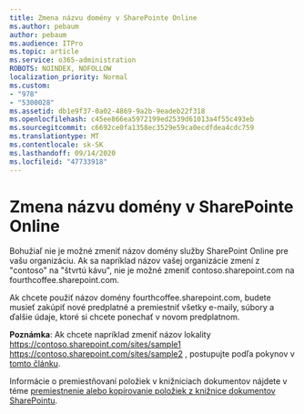 ```yaml
---
title: Zmena názvu domény v SharePointe Online
ms.author: pebaum
author: pebaum
ms.audience: ITPro
ms.topic: article
ms.service: o365-administration
ROBOTS: NOINDEX, NOFOLLOW
localization_priority: Normal
ms.custom:
- "978"
- "5300028"
ms.assetid: db1e9f37-0a02-4869-9a2b-9eadeb22f318
ms.openlocfilehash: c45ee866ea5972199ed2539d61013a4f55c493eb
ms.sourcegitcommit: c6692ce0fa1358ec3529e59ca0ecdfdea4cdc759
ms.translationtype: MT
ms.contentlocale: sk-SK
ms.lasthandoff: 09/14/2020
ms.locfileid: "47733918"
---
```

# <a name="change-domain-name-in-sharepoint-online"></a>Zmena názvu domény v SharePointe Online

Bohužiaľ nie je možné zmeniť názov domény služby SharePoint Online pre vašu organizáciu. Ak sa napríklad názov vašej organizácie zmení z "contoso" na "štvrtú kávu", nie je možné zmeniť contoso.sharepoint.com na fourthcoffee.sharepoint.com.
  
Ak chcete použiť názov domény fourthcoffee.sharepoint.com, budete musieť zakúpiť nové predplatné a premiestniť všetky e-maily, súbory a ďalšie údaje, ktoré si chcete ponechať v novom predplatnom.
  
 **Poznámka**: Ak chcete napríklad zmeniť názov lokality https://contoso.sharepoint.com/sites/sample1 https://contoso.sharepoint.com/sites/sample2 , postupujte podľa pokynov v [tomto článku](https://docs.microsoft.com/sharepoint/change-site-address). 
  
Informácie o premiestňovaní položiek v knižniciach dokumentov nájdete v téme [premiestnenie alebo kopírovanie položiek z knižnice dokumentov SharePointu](https://go.microsoft.com/fwlink/?linkid=2025831).
  